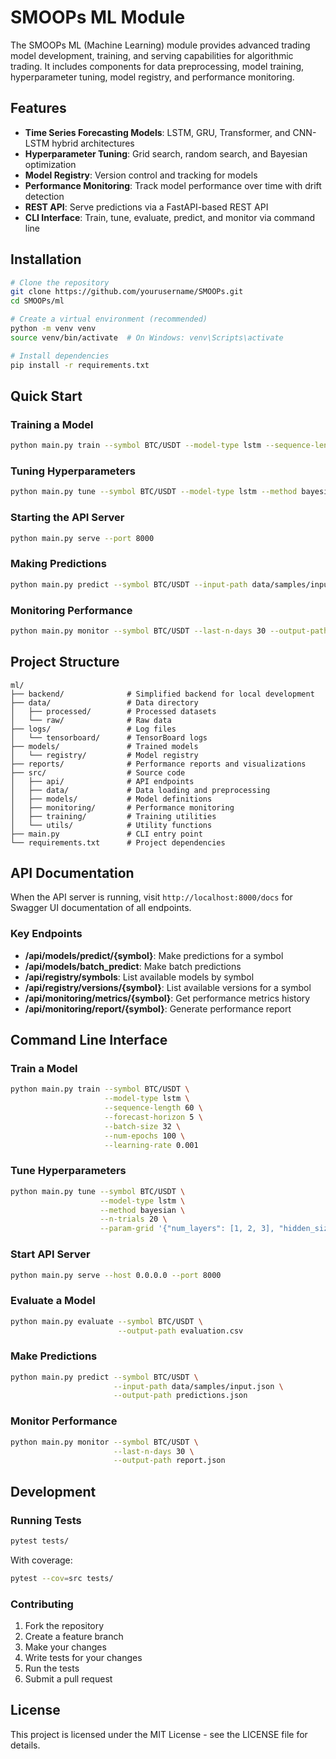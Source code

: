 # SMOOPs ML Module

The SMOOPs ML (Machine Learning) module provides advanced trading model development, training, and serving capabilities for algorithmic trading. It includes components for data preprocessing, model training, hyperparameter tuning, model registry, and performance monitoring.

## Features

- **Time Series Forecasting Models**: LSTM, GRU, Transformer, and CNN-LSTM hybrid architectures
- **Hyperparameter Tuning**: Grid search, random search, and Bayesian optimization
- **Model Registry**: Version control and tracking for models
- **Performance Monitoring**: Track model performance over time with drift detection 
- **REST API**: Serve predictions via a FastAPI-based REST API
- **CLI Interface**: Train, tune, evaluate, predict, and monitor via command line

## Installation

```bash
# Clone the repository
git clone https://github.com/yourusername/SMOOPs.git
cd SMOOPs/ml

# Create a virtual environment (recommended)
python -m venv venv
source venv/bin/activate  # On Windows: venv\Scripts\activate

# Install dependencies
pip install -r requirements.txt
```

## Quick Start

### Training a Model

```bash
python main.py train --symbol BTC/USDT --model-type lstm --sequence-length 60 --forecast-horizon 5
```

### Tuning Hyperparameters

```bash
python main.py tune --symbol BTC/USDT --model-type lstm --method bayesian --n-trials 20
```

### Starting the API Server

```bash
python main.py serve --port 8000
```

### Making Predictions

```bash
python main.py predict --symbol BTC/USDT --input-path data/samples/input.json --output-path predictions.json
```

### Monitoring Performance

```bash
python main.py monitor --symbol BTC/USDT --last-n-days 30 --output-path report.json
```

## Project Structure

```
ml/
├── backend/              # Simplified backend for local development
├── data/                 # Data directory
│   ├── processed/        # Processed datasets
│   └── raw/              # Raw data
├── logs/                 # Log files
│   └── tensorboard/      # TensorBoard logs
├── models/               # Trained models
│   └── registry/         # Model registry
├── reports/              # Performance reports and visualizations
├── src/                  # Source code
│   ├── api/              # API endpoints
│   ├── data/             # Data loading and preprocessing
│   ├── models/           # Model definitions
│   ├── monitoring/       # Performance monitoring
│   ├── training/         # Training utilities
│   └── utils/            # Utility functions
├── main.py               # CLI entry point
└── requirements.txt      # Project dependencies
```

## API Documentation

When the API server is running, visit `http://localhost:8000/docs` for Swagger UI documentation of all endpoints.

### Key Endpoints

- **/api/models/predict/{symbol}**: Make predictions for a symbol
- **/api/models/batch_predict**: Make batch predictions
- **/api/registry/symbols**: List available models by symbol
- **/api/registry/versions/{symbol}**: List available versions for a symbol
- **/api/monitoring/metrics/{symbol}**: Get performance metrics history
- **/api/monitoring/report/{symbol}**: Generate performance report

## Command Line Interface

### Train a Model

```bash
python main.py train --symbol BTC/USDT \
                     --model-type lstm \
                     --sequence-length 60 \
                     --forecast-horizon 5 \
                     --batch-size 32 \
                     --num-epochs 100 \
                     --learning-rate 0.001
```

### Tune Hyperparameters

```bash
python main.py tune --symbol BTC/USDT \
                    --model-type lstm \
                    --method bayesian \
                    --n-trials 20 \
                    --param-grid '{"num_layers": [1, 2, 3], "hidden_size": [32, 64, 128]}'
```

### Start API Server

```bash
python main.py serve --host 0.0.0.0 --port 8000
```

### Evaluate a Model

```bash
python main.py evaluate --symbol BTC/USDT \
                        --output-path evaluation.csv
```

### Make Predictions

```bash
python main.py predict --symbol BTC/USDT \
                       --input-path data/samples/input.json \
                       --output-path predictions.json
```

### Monitor Performance

```bash
python main.py monitor --symbol BTC/USDT \
                       --last-n-days 30 \
                       --output-path report.json
```

## Development

### Running Tests

```bash
pytest tests/
```

With coverage:

```bash
pytest --cov=src tests/
```

### Contributing

1. Fork the repository
2. Create a feature branch
3. Make your changes
4. Write tests for your changes
5. Run the tests
6. Submit a pull request

## License

This project is licensed under the MIT License - see the LICENSE file for details. 